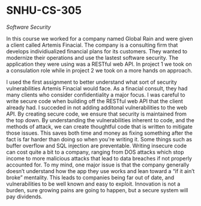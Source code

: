 # SNHU-CS-305
*Software Security*

In this course we worked for a company named Global Rain and were given a client called Artemis Finacial.  The company is a consulting firm that develops individiualized financial plans for its customers.  They wanted to modernize their operations and use the lastest software security.  The application they were using was a RESTful web API.  In project 1 we took on a consulation role while in project 2 we took on a more hands on approach.

I used the first assignment to better understand what sort of security vulnerabilities Artemis Finacial would face.  As a finacial consult, they had many clients who consider confidentiality a major focus.  I was careful to write secure code when building off the RESTful web API that the client already had.  I succeded in not adding additonal vulnerabilities to the web API.  By creating secure code, we ensure that security is maintained from the top down.  By understanding the vulnerabilities inherent to code, and the methods of attack, we can create thoughtful code that is written to mitigate those issues.  This saves both time and money as fixing something after the fact is far harder than doing so when you're writing it.  Some things such as buffer overflow and SQL injection are preventable.  Writing insecure code can cost quite a bit to a company, ranging from DOS attacks which stop income to more malicious attacks that lead to data breaches if not properly accounted for.  To my mind, one major issue is that the company generally doesn’t understand how the app they use works and lean toward a “if it ain’t broke” mentality.  This leads to companies being far out of date, and vulnerabilities to be well known and easy to exploit.  Innovation is not a burden, sure growing pains are going to happen, but a secure system will pay dividends.

